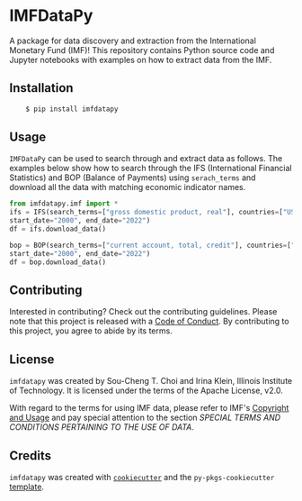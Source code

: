 # IMFDataPy

A package for data discovery and extraction from the International Monetary Fund (IMF)!
This repository contains Python source code and Jupyter notebooks with examples on how to extract data from the IMF.

## Installation

```bash
    $ pip install imfdatapy
```

## Usage

`IMFDataPy` can be used to search through and extract data as follows. The examples below show how to search through the IFS (International Financial Statistics) and BOP (Balance of Payments) using ```serach_terms``` and download all the data with matching economic indicator names.

```python
from imfdatapy.imf import *
ifs = IFS(search_terms=["gross domestic product, real"], countries=["US"], period='Q',
start_date="2000", end_date="2022")
df = ifs.download_data()

bop = BOP(search_terms=["current account, total, credit"], countries=["US"], period='Q',
start_date="2000", end_date="2022")
df = bop.download_data()
```

## Contributing

Interested in contributing? Check out the contributing guidelines. Please note that this project is released with a [Code of Conduct](conduct.md). By contributing to this project, you agree to abide by its terms.

## License

`imfdatapy` was created by Sou-Cheng T. Choi and Irina Klein, Illinois Institute of Technology. It is licensed under the terms of the Apache License, v2.0.

With regard to the terms for using IMF data, please refer to IMF's [Copyright and Usage](https://www.imf.org/external/terms.htm) and pay special attention to the 
section _SPECIAL TERMS AND CONDITIONS PERTAINING TO THE USE OF DATA_.  


## Credits

`imfdatapy` was created with [`cookiecutter`](https://cookiecutter.readthedocs.io/en/latest/) and the `py-pkgs-cookiecutter` [template](https://github.com/py-pkgs/py-pkgs-cookiecutter).